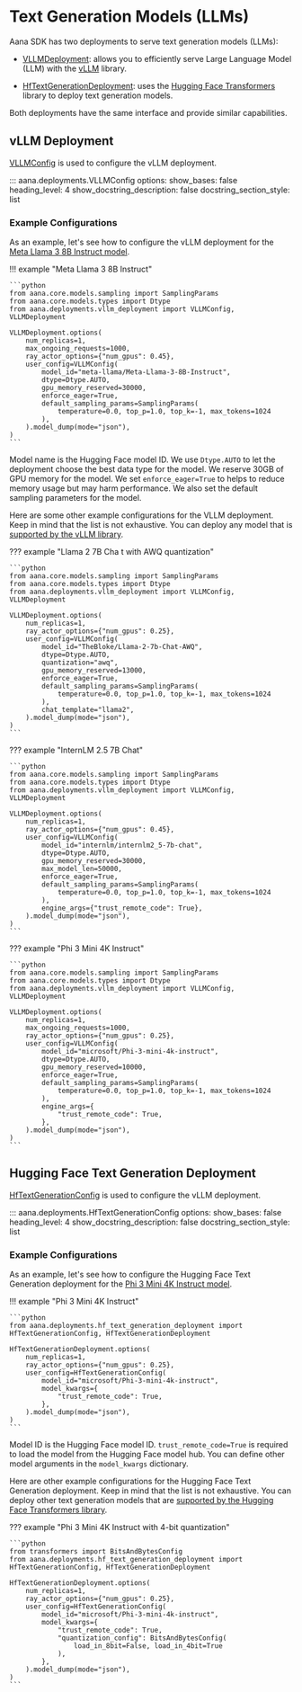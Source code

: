 # Text Generation Models (LLMs)

Aana SDK has two deployments to serve text generation models (LLMs):

- [VLLMDeployment](./../../reference/deployments.md#aana.deployments.VLLMDeployment): allows you to efficiently serve Large Language Model (LLM) with the [vLLM](https://github.com/vllm-project/vllm/) library.

- [HfTextGenerationDeployment](./../../reference/deployments.md#aana.deployments.HfTextGenerationDeployment): uses the [Hugging Face Transformers](https://huggingface.co/transformers/) library to deploy text generation models.

Both deployments have the same interface and provide similar capabilities. 

## vLLM Deployment

[VLLMConfig](./../../reference/deployments.md#aana.deployments.VLLMConfig) is used to configure the vLLM deployment.

::: aana.deployments.VLLMConfig
    options:
        show_bases: false
        heading_level: 4
        show_docstring_description: false
        docstring_section_style: list

### Example Configurations

As an example, let's see how to configure the vLLM deployment for the [Meta Llama 3 8B Instruct model](https://huggingface.co/meta-llama/Meta-Llama-3-8B-Instruct). 

!!! example "Meta Llama 3 8B Instruct"

    ```python
    from aana.core.models.sampling import SamplingParams
    from aana.core.models.types import Dtype
    from aana.deployments.vllm_deployment import VLLMConfig, VLLMDeployment

    VLLMDeployment.options(
        num_replicas=1,
        max_ongoing_requests=1000,
        ray_actor_options={"num_gpus": 0.45},
        user_config=VLLMConfig(
            model_id="meta-llama/Meta-Llama-3-8B-Instruct",
            dtype=Dtype.AUTO,
            gpu_memory_reserved=30000,
            enforce_eager=True,
            default_sampling_params=SamplingParams(
                temperature=0.0, top_p=1.0, top_k=-1, max_tokens=1024
            ),
        ).model_dump(mode="json"),
    )
    ```

Model name is the Hugging Face model ID. We use `Dtype.AUTO` to let the deployment choose the best data type for the model. We reserve 30GB of GPU memory for the model. We set `enforce_eager=True` to helps to reduce memory usage but may harm performance. We also set the default sampling parameters for the model.


Here are some other example configurations for the VLLM deployment. Keep in mind that the list is not exhaustive. You can deploy any model that is [supported by the vLLM library](https://docs.vllm.ai/en/latest/models/supported_models.html).


??? example "Llama 2 7B Cha t with AWQ quantization"

    ```python
    from aana.core.models.sampling import SamplingParams
    from aana.core.models.types import Dtype
    from aana.deployments.vllm_deployment import VLLMConfig, VLLMDeployment

    VLLMDeployment.options(
        num_replicas=1,
        ray_actor_options={"num_gpus": 0.25},
        user_config=VLLMConfig(
            model_id="TheBloke/Llama-2-7b-Chat-AWQ",
            dtype=Dtype.AUTO,
            quantization="awq",
            gpu_memory_reserved=13000,
            enforce_eager=True,
            default_sampling_params=SamplingParams(
                temperature=0.0, top_p=1.0, top_k=-1, max_tokens=1024
            ),
            chat_template="llama2",
        ).model_dump(mode="json"),
    )
    ```

??? example "InternLM 2.5 7B Chat"

    ```python
    from aana.core.models.sampling import SamplingParams
    from aana.core.models.types import Dtype
    from aana.deployments.vllm_deployment import VLLMConfig, VLLMDeployment

    VLLMDeployment.options(
        num_replicas=1,
        ray_actor_options={"num_gpus": 0.45},
        user_config=VLLMConfig(
            model_id="internlm/internlm2_5-7b-chat",
            dtype=Dtype.AUTO,
            gpu_memory_reserved=30000,
            max_model_len=50000,
            enforce_eager=True,
            default_sampling_params=SamplingParams(
                temperature=0.0, top_p=1.0, top_k=-1, max_tokens=1024
            ),
            engine_args={"trust_remote_code": True},
        ).model_dump(mode="json"),
    )
    ```

??? example "Phi 3 Mini 4K Instruct"

    ```python
    from aana.core.models.sampling import SamplingParams
    from aana.core.models.types import Dtype
    from aana.deployments.vllm_deployment import VLLMConfig, VLLMDeployment

    VLLMDeployment.options(
        num_replicas=1,
        max_ongoing_requests=1000,
        ray_actor_options={"num_gpus": 0.25},
        user_config=VLLMConfig(
            model_id="microsoft/Phi-3-mini-4k-instruct",
            dtype=Dtype.AUTO,
            gpu_memory_reserved=10000,
            enforce_eager=True,
            default_sampling_params=SamplingParams(
                temperature=0.0, top_p=1.0, top_k=-1, max_tokens=1024
            ),
            engine_args={
                "trust_remote_code": True,
            },
        ).model_dump(mode="json"),
    )
    ```

## Hugging Face Text Generation Deployment

[HfTextGenerationConfig](./../../reference/deployments.md#aana.deployments.HfTextGenerationConfig) is used to configure the vLLM deployment. 

::: aana.deployments.HfTextGenerationConfig
    options:
        show_bases: false
        heading_level: 4
        show_docstring_description: false
        docstring_section_style: list

### Example Configurations

As an example, let's see how to configure the Hugging Face Text Generation deployment for the [Phi 3 Mini 4K Instruct model](https://huggingface.co/microsoft/Phi-3-mini-4k-instruct).

!!! example "Phi 3 Mini 4K Instruct"

    ```python
    from aana.deployments.hf_text_generation_deployment import HfTextGenerationConfig, HfTextGenerationDeployment

    HfTextGenerationDeployment.options(
        num_replicas=1,
        ray_actor_options={"num_gpus": 0.25},
        user_config=HfTextGenerationConfig(
            model_id="microsoft/Phi-3-mini-4k-instruct",
            model_kwargs={
                "trust_remote_code": True,
            },
        ).model_dump(mode="json"),
    )
    ```

Model ID is the Hugging Face model ID. `trust_remote_code=True` is required to load the model from the Hugging Face model hub. You can define other model arguments in the `model_kwargs` dictionary.

Here are other example configurations for the Hugging Face Text Generation deployment. Keep in mind that the list is not exhaustive. You can deploy other text generation models that are [supported by the Hugging Face Transformers library](https://huggingface.co/models?pipeline_tag=text-generation&sort=trending).


??? example "Phi 3 Mini 4K Instruct with 4-bit quantization"

    ```python
    from transformers import BitsAndBytesConfig
    from aana.deployments.hf_text_generation_deployment import HfTextGenerationConfig, HfTextGenerationDeployment

    HfTextGenerationDeployment.options(
        num_replicas=1,
        ray_actor_options={"num_gpus": 0.25},
        user_config=HfTextGenerationConfig(
            model_id="microsoft/Phi-3-mini-4k-instruct",
            model_kwargs={
                "trust_remote_code": True,
                "quantization_config": BitsAndBytesConfig(
                    load_in_8bit=False, load_in_4bit=True
                ),
            },
        ).model_dump(mode="json"),
    )
    ```